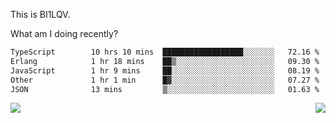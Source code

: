 This is BI1LQV.

What am I doing recently?

<!--START_SECTION:waka-->

```txt
TypeScript        10 hrs 10 mins  ██████████████████░░░░░░░   72.16 %
Erlang            1 hr 18 mins    ██▒░░░░░░░░░░░░░░░░░░░░░░   09.30 %
JavaScript        1 hr 9 mins     ██░░░░░░░░░░░░░░░░░░░░░░░   08.19 %
Other             1 hr 1 min      █▓░░░░░░░░░░░░░░░░░░░░░░░   07.27 %
JSON              13 mins         ▒░░░░░░░░░░░░░░░░░░░░░░░░   01.63 %
```

<!--END_SECTION:waka-->
<img align="right" src="https://github-readme-stats.vercel.app/api?username=bi1lqv&show_icons=true&count_private=true">

<img src="https://metrics.lecoq.io/bi1lqv?template=classic&base.activity=0&base.community=0&base.repositories=0&base.metadata=0&isocalendar=1&base=header%2C%20activity%2C%20community%2C%20repositories%2C%20metadata&base.indepth=false&base.hireable=false&isocalendar=false&isocalendar.duration=full-year&config.timezone=Asia%2FShanghai">
